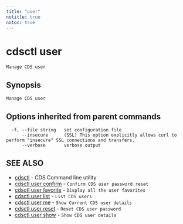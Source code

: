 ```yaml
---
title: "user"
notitle: true
notoc: true
---
```

# cdsctl user

`Manage CDS user`

## Synopsis

`Manage CDS user`

## Options inherited from parent commands

```
  -f, --file string   set configuration file
      --insecure      (SSL) This option explicitly allows curl to perform "insecure" SSL connections and transfers.
      --verbose       verbose output
```

## SEE ALSO

* [cdsctl](/docs/components/cdsctl/cdsctl/)	 - CDS Command line utility
* [cdsctl user confirm](/docs/components/cdsctl/user/confirm/)	 - `Confirm CDS user password reset`
* [cdsctl user favorite](/docs/components/cdsctl/user/favorite/)	 - `Display all the user favorites`
* [cdsctl user list](/docs/components/cdsctl/user/list/)	 - `List CDS users`
* [cdsctl user me](/docs/components/cdsctl/user/me/)	 - `Show Current CDS user details`
* [cdsctl user reset](/docs/components/cdsctl/user/reset/)	 - `Reset CDS user password`
* [cdsctl user show](/docs/components/cdsctl/user/show/)	 - `Show CDS user details`

